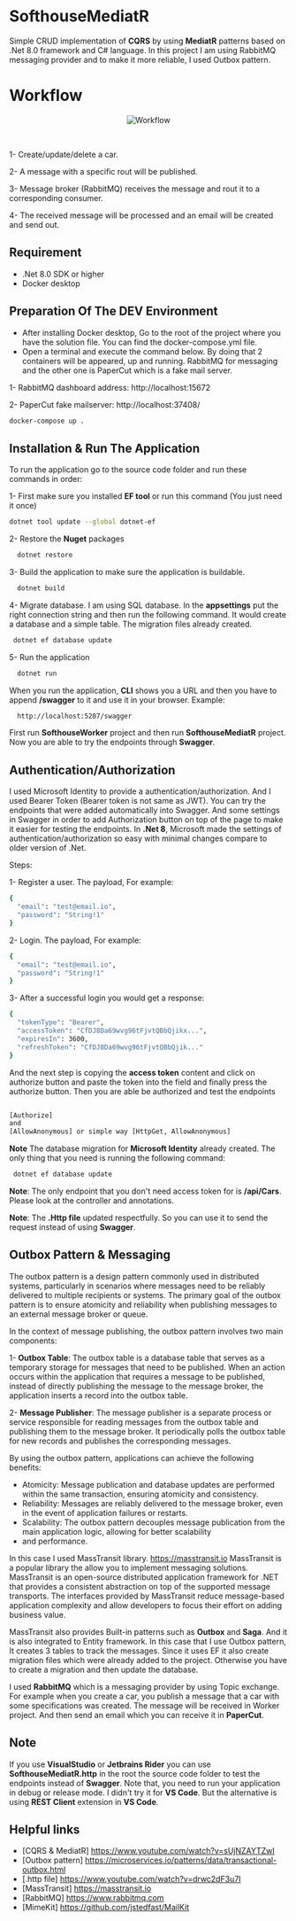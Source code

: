 # SofthouseMediatR

Simple CRUD implementation of **CQRS** by using **MediatR** patterns based on .Net 8.0 framework and C# language.
In this project I am using RabbitMQ messaging provider and to make it more reliable, I used Outbox pattern.

# Workflow

<p align="center">
    <img alt="Workflow" src="https://github.com/peymannj/SofthouseMediatR/blob/main/Documents/Images/Diagram.png?raw=true" />
</p>

</br>

1- Create/update/delete a car.

2- A message with a specific rout will be published.

3- Message broker (RabbitMQ) receives the message and rout it to a corresponding consumer.

4- The received message will be processed and an email will be created and send out.


## Requirement

- .Net 8.0 SDK or higher
- Docker desktop

## Preparation Of The DEV Environment
- After installing Docker desktop, Go to the root of the project where you have the solution file. You can find the 
docker-compose.yml file.
- Open a terminal and execute the command below. By doing that 2 containers will be appeared, up and running. RabbitMQ 
for messaging
and the other one is PaperCut which is a fake mail server.

1- RabbitMQ dashboard address: http://localhost:15672

2- PaperCut fake mailserver: http://localhost:37408/

```bash
docker-compose up .
```


## Installation & Run The Application

To run the application go to the source code folder and run these commands in order:

1- First make sure you installed **EF tool** or run this command (You just need it once)

```bash
dotnet tool update --global dotnet-ef
```

2- Restore the **Nuget** packages

```bash
  dotnet restore
```

3- Build the application to make sure the application is buildable.

```bash
  dotnet build
```

4- Migrate database. I am using SQL database. In the **appsettings** put the right connection string and then run the following
command. It would create a database and a simple table. The migration files already created.

```bash
 dotnet ef database update
```

5- Run the application

```bash
  dotnet run
```

When you run the application, **CLI** shows you a URL and then you have to append **/swagger** to it and use it in your browser.
Example:

```bash
  http://localhost:5207/swagger
```

First run **SofthouseWorker** project and then run **SofthouseMediatR** project. Now you are able to try the endpoints through **Swagger**.


## Authentication/Authorization
I used Microsoft Identity to provide a authentication/authorization. And I used Bearer Token (Bearer token is not same as JWT).
You can try the endpoints that were added automatically into Swagger. And some settings in Swagger in order to add Authorization
button on top of the page to make it easier for testing the endpoints. In **.Net 8**, Microsoft made the settings of 
authentication/authorization so easy with minimal changes compare to older version of .Net.  

Steps:

1- Register a user. The payload, For example: 
```bash
{
  "email": "test@email.io",
  "password": "String!1"
}
```


2- Login. The payload, For example:
```bash
{
  "email": "test@email.io",
  "password": "String!1"
}
```

3- After a successful login you would get a response:
```bash
{
  "tokenType": "Bearer",
  "accessToken": "CfDJ8Da69wvg96tFjvtQBbQjikx...",
  "expiresIn": 3600,
  "refreshToken": "CfDJ8Da69wvg96tFjvtQBbQjik..."
}
```
And the next step is copying the **access token** content and click on authorize button and paste the token into the field
and finally press the authorize button. Then you are able be authorized and test the endpoints

```bash

[Authorize]
and
[AllowAnonymous] or simple way [HttpGet, AllowAnonymous]

```

**Note**
The database migration for **Microsoft Identity** already created. The only thing that you need is running the following command:
```bash
 dotnet ef database update
```

**Note**: The only endpoint that you don't need access token for is **/api/Cars**. Please look at the controller and annotations. 

**Note**: The **.Http file** updated respectfully. So you can use it to send the request instead of using **Swagger**.

## Outbox Pattern & Messaging
The outbox pattern is a design pattern commonly used in distributed systems, particularly in scenarios where messages 
need to be reliably delivered to multiple recipients or systems. The primary goal of the outbox pattern is to ensure 
atomicity and reliability when publishing messages to an external message broker or queue.

In the context of message publishing, the outbox pattern involves two main components:

1- **Outbox Table**:
The outbox table is a database table that serves as a temporary storage for messages that need to be published. When an action
occurs within the application that requires a message to be published, instead of directly publishing the message to the 
message broker, the application inserts a record into the outbox table.

2- **Message Publisher**:
The message publisher is a separate process or service responsible for reading messages from the outbox table and publishing
them to the message broker. It periodically polls the outbox table for new records and publishes the corresponding messages.

By using the outbox pattern, applications can achieve the following benefits:

- Atomicity: Message publication and database updates are performed within the same transaction, ensuring atomicity and consistency.
- Reliability: Messages are reliably delivered to the message broker, even in the event of application failures or restarts.
- Scalability: The outbox pattern decouples message publication from the main application logic, allowing for better scalability
- and performance.

In this case I used MassTransit library. https://masstransit.io
MassTransit is a popular library the allow you to implement messaging solutions. MassTransit is an open-source distributed 
application framework for .NET that provides a consistent abstraction on top of the supported message transports. 
The interfaces provided by MassTransit reduce message-based application complexity and allow developers to focus their 
effort on adding business value.

MassTransit also provides Built-in patterns such as **Outbox** and **Saga**. And it is also integrated to Entity framework.
In this case that I use Outbox pattern, It creates 3 tables to track the messages. Since it uses EF it also create migration
files which were already added to the project. Otherwise you have to create a migration and then update the database.

I used **RabbitMQ** which is a messaging provider by using Topic exchange. For example when you create a car, you publish 
a message that a car with some specifications was created. The message will be received in Worker project. And then send 
an email which you can receive it in **PaperCut**.

## Note

If you use **VisualStudio** or **Jetbrains Rider** you can use **SofthouseMediatR.http** in the root the source code 
folder to test the endpoints instead of **Swagger**. Note that, you need to run your application in debug or release mode.
I didn't try it for **VS Code**. But the alternative is using **REST Client** extension in **VS Code**.

## Helpful links

 - [CQRS & MediatR] https://www.youtube.com/watch?v=sUjNZAYTZwI
 - [Outbox pattern] https://microservices.io/patterns/data/transactional-outbox.html
 - [.http file] https://www.youtube.com/watch?v=drwc2dF3u7I
 - [MassTransit] https://masstransit.io
 - [RabbitMQ] https://www.rabbitmq.com
 - [MimeKit] https://github.com/jstedfast/MailKit

